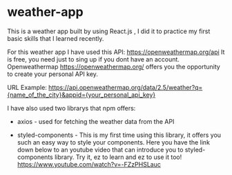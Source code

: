 # weather-app
This is a weather app built by using React.js , I did it to practice my first basic skills that I learned recently.

For this weather app I have used this API: https://openweathermap.org/api
It is free, you need just to sing up if you dont have an account.
Openweathermap https://openweathermap.org/ offers you the opportunity to create your personal API key.

URL Example: https://api.openweathermap.org/data/2.5/weather?q={name_of_the_city}&appid={your_personal_api_key}

I have also used two librarys that npm offers: 

- axios -
used for fetching the weather data from the API

- styled-components -
This is my first time using this library, it offers you such an easy way to style your components.
Here you have the link down below to an youtube video that can introduce you to styled-components library. Try it, ez to learn and ez to use it too!
https://www.youtube.com/watch?v=-FZzPHSLauc
